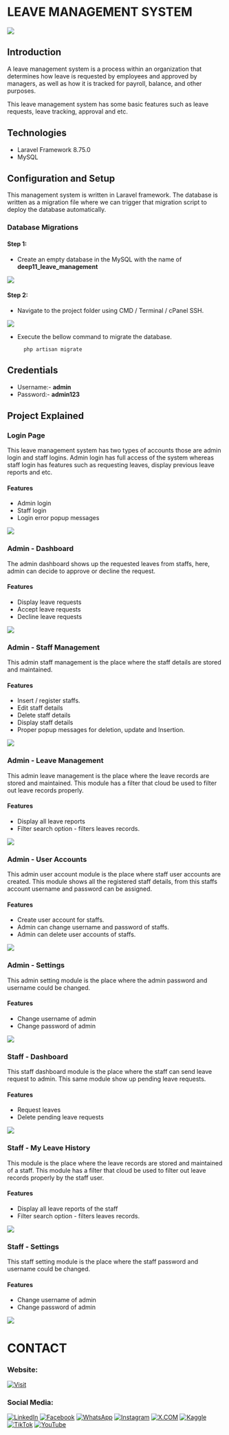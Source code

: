 # LEAVE MANAGEMENT SYSTEM

![](github-readme-content/banner-image.jpg)  


## Introduction

A leave management system is a process within an organization that determines how leave is requested by employees and approved by managers, as well as how it is tracked for payroll, balance, and other purposes.

This leave management system has some basic features such as leave requests, leave tracking, approval and etc.

## Technologies
- Laravel Framework 8.75.0
- MySQL


## Configuration and Setup

This management system is written in Laravel framework. The database is written as a migration file where we can trigger that migration script to deploy the database automatically.

### Database Migrations

#### Step 1:
- Create an empty database in the MySQL with the name of **deep11_leave_management**

![](github-readme-content/create-database.jpg)  


#### Step 2:

- Navigate to the project folder using CMD / Terminal / cPanel SSH.

![](github-readme-content/cmd.jpg)  

- Execute the bellow command to migrate the database.

  ```
    php artisan migrate
  ```


## Credentials
- Username:- **admin**
- Password:- **admin123**


## Project Explained

### Login Page

This leave management system has two types of accounts those are admin login and staff logins. Admin login has full access of the system whereas staff login has features such as requesting leaves, display previous leave reports and etc.

#### Features
- Admin login
- Staff login
- Login error popup messages

![](github-readme-content/login-page.jpg)

### Admin - Dashboard

The admin dashboard shows up the requested leaves from staffs, here, admin can decide to approve or decline the request.

#### Features
- Display leave requests
- Accept leave requests
- Decline leave requests

![](github-readme-content/admin-dashboard.jpg)


### Admin - Staff Management

This admin staff management is the place where the staff details are stored and maintained.  

#### Features
- Insert / register staffs.
- Edit staff details
- Delete staff details
- Display staff details
- Proper popup messages for deletion, update and Insertion.

![](github-readme-content/staff-management.jpg)

### Admin - Leave Management

This admin leave management is the place where the leave records are stored and maintained. This module has a filter that cloud be used to filter out leave records properly.

#### Features
- Display all leave reports
- Filter search option - filters leaves records.

![](github-readme-content/leave-management.gif)

### Admin - User Accounts

This admin user account module is the place where staff user accounts are created. This module shows all the registered staff details, from this staffs account username and password can be assigned.

#### Features
- Create user account for staffs.
- Admin can change username and password of staffs.
- Admin can delete user accounts of staffs.


![](github-readme-content/user-accounts.gif)

### Admin - Settings

This admin setting module is the place where the admin password and username could be changed.

#### Features
- Change username of admin
- Change password of admin


![](github-readme-content/admin-settings.jpg)


### Staff - Dashboard

This staff dashboard module is the place where the staff can send leave request to admin. This same module show up pending leave requests.

#### Features
- Request leaves
- Delete pending leave requests

![](github-readme-content/staff-dashboard.gif)

### Staff - My Leave History

This module is the place where the leave records are stored and maintained of a staff. This module has a filter that cloud be used to filter out leave records properly by the staff user.

#### Features
- Display all leave reports of the staff
- Filter search option - filters leaves records.

![](github-readme-content/my-leave-history.gif)


### Staff - Settings

This staff setting module is the place where the staff password and username could be changed.

#### Features
- Change username of admin
- Change password of admin


![](github-readme-content/staff-settings.jpg)

# CONTACT

### Website: 

[![Visit](https://img.shields.io/badge/Visit%3A%20www.gunarakulan.info-%23E01E5A?style=flat&logo=realm&logoColor=white)](https://www.gunarakulan.info)

### Social Media:

[![LinkedIn](https://img.shields.io/badge/-LinkedIn-0A66C2?style=for-the-badge&logo=linkedin&logoColor=white)](https://www.linkedin.com/in/gunarakulangunaretnam)
[![Facebook](https://img.shields.io/badge/-Facebook-196dcc?style=for-the-badge&logo=facebook&logoColor=white)](https://www.facebook.com/gunarakulangunaretnam)
[![WhatsApp](https://img.shields.io/badge/-WhatsApp-07a647?style=for-the-badge&logo=whatsapp&logoColor=white)](https://wa.me/94740001141?text=WhatsApp%3A%20%2B9740001141)
[![Instagram](https://img.shields.io/badge/-Instagram-bd3651?style=for-the-badge&logo=instagram&logoColor=white)](https://www.instagram.com/gunarakulangunaretnam)
[![X.COM](https://img.shields.io/badge/-X.COM-0066ff?style=for-the-badge&logo=x&logoColor=white)](https://x.com/gunarakulangr)
[![Kaggle](https://img.shields.io/badge/-Kaggle-3295bd?style=for-the-badge&logo=kaggle&logoColor=white)](https://www.kaggle.com/gunarakulangr)
[![TikTok](https://img.shields.io/badge/-TikTok-579ea3?style=for-the-badge&logo=tiktok&logoColor=white)](https://www.tiktok.com/@gunarakulangunaretnam)
[![YouTube](https://img.shields.io/badge/-YouTube-a82121?style=for-the-badge&logo=youtube&logoColor=white)](https://www.youtube.com/channel/UCjMOdgHFAjAdBKiqV8y2Tww)

